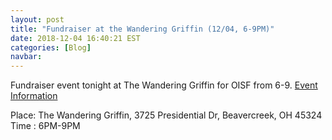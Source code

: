 ```yaml
---
layout: post
title: "Fundraiser at the Wandering Griffin (12/04, 6-9PM)"
date: 2018-12-04 16:40:21 EST
categories: [Blog]
navbar: 
---
```


Fundraiser event tonight at The Wandering Griffin for OISF from 6-9. 
[Event Information](https://www.facebook.com/events/551987748580055/)

Place: The Wandering Griffin, 3725 Presidential Dr, Beavercreek, OH 45324
Time : 6PM-9PM
 

